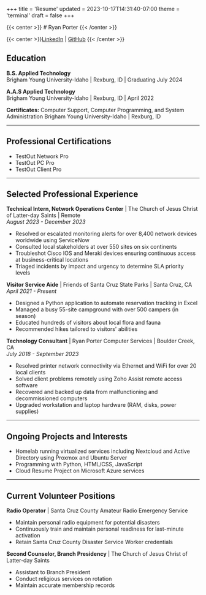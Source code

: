 +++
title = 'Resume'
updated = 2023-10-17T14:31:40-07:00
theme = 'terminal'
draft = false
+++

{{< center >}} # Ryan Porter {{< /center >}}

{{< center >}}[LinkedIn](https://linkedin.com/in/ryaninthewoods) | [GitHub](https://github.com/PorterRyan) {{< /center >}}

## Education
**B.S. Applied Technology**  
Brigham Young University-Idaho | Rexburg, ID | Graduating July 2024

**A.A.S Applied Technology**  
Brigham Young University-Idaho | Rexburg, ID | April 2022

**Certificates:** Computer Support, Computer Programming, and System Administration
Brigham Young University-Idaho | Rexburg, ID

---

## Professional Certifications  
- TestOut Network Pro
- TestOut PC Pro
- TestOut Client Pro

---

## Selected Professional Experience  
**Technical Intern, Network Operations Center** | The Church of Jesus Christ of Latter-day Saints | Remote  
_August 2023 - December 2023_  
- Resolved or escalated monitoring alerts for over 8,400 network devices worldwide using ServiceNow
- Consulted local stakeholders at over 550 sites on six continents
- Troubleshot Cisco IOS and Meraki devices ensuring continuous access at business-critical locations
- Triaged incidents by impact and urgency to determine SLA priority levels

**Visitor Service Aide** | Friends of Santa Cruz State Parks | Santa Cruz, CA  
_April 2021 - Present_  
- Designed a Python application to automate reservation tracking in Excel
- Managed a busy 55-site campground with over 500 campers (in season)
- Educated hundreds of visitors about local flora and fauna
- Recommended hikes tailored to visitors' abilities

**Technology Consultant** | Ryan Porter Computer Services | Boulder Creek, CA  
_July 2018 - September 2023_  
- Resolved printer network connectivity via Ethernet and WiFi for over 20 local clients
- Solved client problems remotely using Zoho Assist remote access software
- Recovered and backed up data from malfunctioning and decommissioned computers
- Upgraded workstation and laptop hardware (RAM, disks, power supplies)

---

## Ongoing Projects and Interests  
- Homelab running virtualized services including Nextcloud and Active Directory using Proxmox and Ubuntu Server
- Programming with Python, HTML/CSS, JavaScript
- Cloud Resume Project on Microsoft Azure services

---

## Current Volunteer Positions
**Radio Operator** | Santa Cruz County Amateur Radio Emergency Service  
- Maintain personal radio equipment for potential disasters
- Continuously train and maintain personal readiness for last-minute activation
- Retain Santa Cruz County Disaster Service Worker credentials

**Second Counselor, Branch Presidency** | The Church of Jesus Christ of Latter-day Saints  
- Assistant to Branch President
- Conduct religious services on rotation
- Maintain accurate membership records